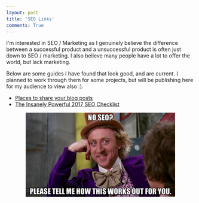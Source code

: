 ```yaml
---
layout: post
title: 'SEO Links'
comments: True
---
```



I'm interested in SEO / Marketing as I genuinely believe the difference between a successful product and a unsuccessful product is often just down to SEO / marketing. I also believe many people have a lot to offer the world, but lack marketing.

Below are some guides I have found that look good, and are current. I planned to work through them for some projects, but will be publishing here for my audience to view also :).

* [Places to share your blog posts](https://www.bloggertipstricks.com/places-share-blog-posts.html)
* [The Insanely Powerful 2017 SEO Checklist](http://www.clickminded.com/seo-checklist/)


<p style="text-align: center">
	<img src="/assets/no-seo.jpg?style=seventyfive">
</p>